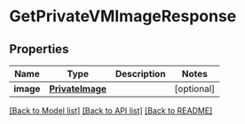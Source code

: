 # GetPrivateVMImageResponse

## Properties
Name | Type | Description | Notes
------------ | ------------- | ------------- | -------------
**image** | [**PrivateImage**](PrivateImage.md) |  | [optional] 

[[Back to Model list]](../README.md#documentation-for-models) [[Back to API list]](../README.md#documentation-for-api-endpoints) [[Back to README]](../README.md)


